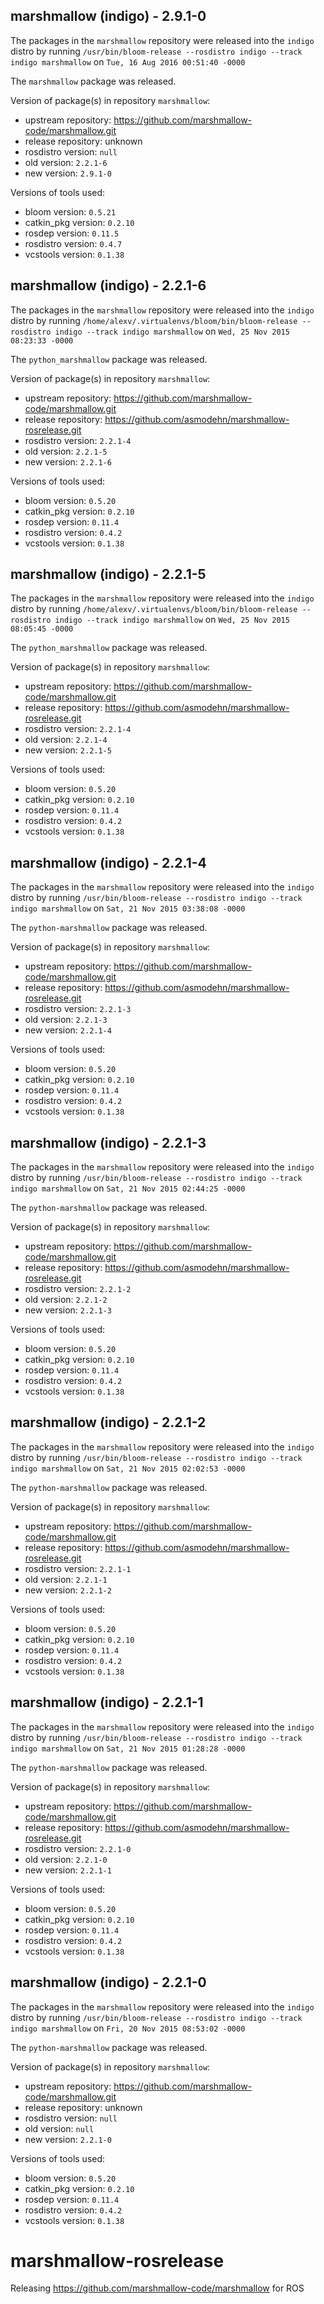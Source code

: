 ## marshmallow (indigo) - 2.9.1-0

The packages in the `marshmallow` repository were released into the `indigo` distro by running `/usr/bin/bloom-release --rosdistro indigo --track indigo marshmallow` on `Tue, 16 Aug 2016 00:51:40 -0000`

The `marshmallow` package was released.

Version of package(s) in repository `marshmallow`:

- upstream repository: https://github.com/marshmallow-code/marshmallow.git
- release repository: unknown
- rosdistro version: `null`
- old version: `2.2.1-6`
- new version: `2.9.1-0`

Versions of tools used:

- bloom version: `0.5.21`
- catkin_pkg version: `0.2.10`
- rosdep version: `0.11.5`
- rosdistro version: `0.4.7`
- vcstools version: `0.1.38`


## marshmallow (indigo) - 2.2.1-6

The packages in the `marshmallow` repository were released into the `indigo` distro by running `/home/alexv/.virtualenvs/bloom/bin/bloom-release --rosdistro indigo --track indigo marshmallow` on `Wed, 25 Nov 2015 08:23:33 -0000`

The `python_marshmallow` package was released.

Version of package(s) in repository `marshmallow`:
- upstream repository: https://github.com/marshmallow-code/marshmallow.git
- release repository: https://github.com/asmodehn/marshmallow-rosrelease.git
- rosdistro version: `2.2.1-4`
- old version: `2.2.1-5`
- new version: `2.2.1-6`

Versions of tools used:
- bloom version: `0.5.20`
- catkin_pkg version: `0.2.10`
- rosdep version: `0.11.4`
- rosdistro version: `0.4.2`
- vcstools version: `0.1.38`


## marshmallow (indigo) - 2.2.1-5

The packages in the `marshmallow` repository were released into the `indigo` distro by running `/home/alexv/.virtualenvs/bloom/bin/bloom-release --rosdistro indigo --track indigo marshmallow` on `Wed, 25 Nov 2015 08:05:45 -0000`

The `python_marshmallow` package was released.

Version of package(s) in repository `marshmallow`:
- upstream repository: https://github.com/marshmallow-code/marshmallow.git
- release repository: https://github.com/asmodehn/marshmallow-rosrelease.git
- rosdistro version: `2.2.1-4`
- old version: `2.2.1-4`
- new version: `2.2.1-5`

Versions of tools used:
- bloom version: `0.5.20`
- catkin_pkg version: `0.2.10`
- rosdep version: `0.11.4`
- rosdistro version: `0.4.2`
- vcstools version: `0.1.38`


## marshmallow (indigo) - 2.2.1-4

The packages in the `marshmallow` repository were released into the `indigo` distro by running `/usr/bin/bloom-release --rosdistro indigo --track indigo marshmallow` on `Sat, 21 Nov 2015 03:38:08 -0000`

The `python-marshmallow` package was released.

Version of package(s) in repository `marshmallow`:
- upstream repository: https://github.com/marshmallow-code/marshmallow.git
- release repository: https://github.com/asmodehn/marshmallow-rosrelease.git
- rosdistro version: `2.2.1-3`
- old version: `2.2.1-3`
- new version: `2.2.1-4`

Versions of tools used:
- bloom version: `0.5.20`
- catkin_pkg version: `0.2.10`
- rosdep version: `0.11.4`
- rosdistro version: `0.4.2`
- vcstools version: `0.1.38`


## marshmallow (indigo) - 2.2.1-3

The packages in the `marshmallow` repository were released into the `indigo` distro by running `/usr/bin/bloom-release --rosdistro indigo --track indigo marshmallow` on `Sat, 21 Nov 2015 02:44:25 -0000`

The `python-marshmallow` package was released.

Version of package(s) in repository `marshmallow`:
- upstream repository: https://github.com/marshmallow-code/marshmallow.git
- release repository: https://github.com/asmodehn/marshmallow-rosrelease.git
- rosdistro version: `2.2.1-2`
- old version: `2.2.1-2`
- new version: `2.2.1-3`

Versions of tools used:
- bloom version: `0.5.20`
- catkin_pkg version: `0.2.10`
- rosdep version: `0.11.4`
- rosdistro version: `0.4.2`
- vcstools version: `0.1.38`


## marshmallow (indigo) - 2.2.1-2

The packages in the `marshmallow` repository were released into the `indigo` distro by running `/usr/bin/bloom-release --rosdistro indigo --track indigo marshmallow` on `Sat, 21 Nov 2015 02:02:53 -0000`

The `python-marshmallow` package was released.

Version of package(s) in repository `marshmallow`:
- upstream repository: https://github.com/marshmallow-code/marshmallow.git
- release repository: https://github.com/asmodehn/marshmallow-rosrelease.git
- rosdistro version: `2.2.1-1`
- old version: `2.2.1-1`
- new version: `2.2.1-2`

Versions of tools used:
- bloom version: `0.5.20`
- catkin_pkg version: `0.2.10`
- rosdep version: `0.11.4`
- rosdistro version: `0.4.2`
- vcstools version: `0.1.38`


## marshmallow (indigo) - 2.2.1-1

The packages in the `marshmallow` repository were released into the `indigo` distro by running `/usr/bin/bloom-release --rosdistro indigo --track indigo marshmallow` on `Sat, 21 Nov 2015 01:28:28 -0000`

The `python-marshmallow` package was released.

Version of package(s) in repository `marshmallow`:
- upstream repository: https://github.com/marshmallow-code/marshmallow.git
- release repository: https://github.com/asmodehn/marshmallow-rosrelease.git
- rosdistro version: `2.2.1-0`
- old version: `2.2.1-0`
- new version: `2.2.1-1`

Versions of tools used:
- bloom version: `0.5.20`
- catkin_pkg version: `0.2.10`
- rosdep version: `0.11.4`
- rosdistro version: `0.4.2`
- vcstools version: `0.1.38`


## marshmallow (indigo) - 2.2.1-0

The packages in the `marshmallow` repository were released into the `indigo` distro by running `/usr/bin/bloom-release --rosdistro indigo --track indigo marshmallow` on `Fri, 20 Nov 2015 08:53:02 -0000`

The `python-marshmallow` package was released.

Version of package(s) in repository `marshmallow`:
- upstream repository: https://github.com/marshmallow-code/marshmallow.git
- release repository: unknown
- rosdistro version: `null`
- old version: `null`
- new version: `2.2.1-0`

Versions of tools used:
- bloom version: `0.5.20`
- catkin_pkg version: `0.2.10`
- rosdep version: `0.11.4`
- rosdistro version: `0.4.2`
- vcstools version: `0.1.38`


# marshmallow-rosrelease
Releasing https://github.com/marshmallow-code/marshmallow for ROS

